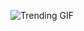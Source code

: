 ![Trending GIF](https://media3.giphy.com/media/v1.Y2lkPThiYjIxNzcya212d2EyaG1yc281bTlmbG1tdmd4MXI2MXFydGVubHIzYWlzajVqcyZlcD12MV9naWZzX3NlYXJjaCZjdD1n/fryY00CO4xCz4uJuDQ/giphy.gif)

